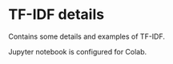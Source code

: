 # TF-IDF details

Contains some details and examples of TF-IDF.

Jupyter notebook is configured for Colab. 
